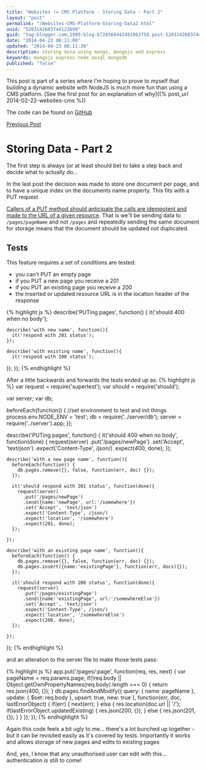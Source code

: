 ```yaml
--- 
title: "Websites != CMS Platform - Storing Data - Part 2" 
layout: "post" 
permalink: "/Websites-CMS-Platform-Storing-Data2.html" 
uuid: "5203142603744123699" 
guid: "tag:blogger.com,1999:blog-6728560442491983758.post-5203142603744123699" 
date: "2014-04-23 08:11:00"
updated: "2014-04-23 08:11:30" 
description: storing data using mongo, mongojs and express
keywords: mongojs express node nosql mongodb
published: "false" 
---
```


This post is part of a series where I'm hoping to prove to myself that building a dynamic website with NodeJS is much more fun than using a CMS platform. [See the first post for an explanation of why]({% post_url 2014-02-22-websites-cms %})

The code can be found on [GitHub](https://github.com/pauldambra/omniclopse)

[Previous Post](/Websites-CMS-Platform-Storing-Data.html)

Storing Data - Part 2
=====================

The first step is always (or at least should be) to take a step back and decide what to actually do...

<!--more-->

In the last post the decision was made to store one document per page, and to have a unique index on the documents name property. This fits with a PUT request

[Callers of a PUT method should anticipate the calls are idempotent and made to the URL of a given resource](http://stackoverflow.com/a/630475/222163). That is we'll be sending data to `/pages/pageName` and not `/pages` and repeatedly sending the same document for storage means that the document should be updated not duplicated.

Tests
-----
This feature requires a set of conditions are tested:
<ul>
	<li>you can't PUT an empty page</li>
	<li>if you PUT a new page you receive a 201</li>
	<li>if you PUT an existing page you receive a 200</li>
	<li>the inserted or updated resource URL is in the location header of the response</li>
</ul>
{% highlight js %}
describe('PUTing pages', function() {
    it('should 400 when no body');

    describe('with new name', function(){
      it('respond with 201 status');
    });

    describe('with existing name', function(){
      it('respond with 200 status');
  });
});
{% endhighlight %}

After a little backwards and forwards the tests ended up as:
{% highlight js %}
var request = require('supertest');
var should = require('should');

var server;
var db;

beforeEach(function() {
    //set environment to test and init things
    process.env.NODE_ENV = 'test'; 
    db = require('../server/db');
    server = require('../server').app;
});

describe('PUTing pages', function() {
    it('should 400 when no body', function(done) {
        request(server)
          .put('/pages/newPage')
          .set('Accept', 'text/json')
          .expect('Content-Type', /json/)
          .expect(400, done);
    });

    describe('with a new page name', function(){
      beforeEach(function() {
        db.pages.remove({}, false, function(err, doc) {});
      });

      it('should respond with 201 status', function(done){
        request(server)
          .put('/pages/newPage')
          .send({name:'newPage', url:'/somewhere'})
          .set('Accept', 'text/json')
          .expect('Content-Type', /json/)
          .expect('location', '/somewhere')
          .expect(201, done);
      });

    });

    describe('with an existing page name', function(){
      beforeEach(function() {
        db.pages.remove({}, false, function(err, doc) {});
        db.pages.insert({name:'existingPage'}, function(err, docs){});
      });

      it('should respond with 200 status', function(done){
        request(server)
          .put('/pages/existingPage')
          .send({name:'existingPage', url:'/somewhereElse'})
          .set('Accept', 'text/json')
          .expect('Content-Type', /json/)
          .expect('location', '/somewhereElse')
          .expect(200, done);
      });

    });
});
{% endhighlight %}

and an alteration to the server file to make those tests pass:

{% highlight js %}
app.put('/pages/:page', function(req, res, next) {
    var pageName = req.params.page;
    if(!req.body || Object.getOwnPropertyNames(req.body).length === 0) {
        return res.json(400, {});
    }
    db.pages.findAndModify({
        query: { name: pageName },
        update: { $set: req.body },
        upsert: true,
        new: true
    }, function(err, doc, lastErrorObject) {
        if(err) {
            next(err);
        } else {
            res.location(doc.url || '/');
            if(lastErrorObject.updatedExisting) {
                res.json(200, {}); 
            } else {
                res.json(201,{}); 
            }
        }
    });
});
{% endhighlight %}

Again this code feels a bit ugly to me... there's a lot bunched up together - but it can be revisited easily as it's covered by tests. Importantly it works and allows storage of new pages and edits to existing pages

And, yes, I know that any unauthorised user can edit with this... authentication is still to come!